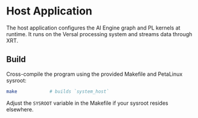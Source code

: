 # Host Application

The host application configures the AI Engine graph and PL kernels at runtime. It runs on the Versal processing system and streams data through XRT.

## Build

Cross-compile the program using the provided Makefile and PetaLinux sysroot:

```bash
make            # builds `system_host`
```

Adjust the `SYSROOT` variable in the Makefile if your sysroot resides elsewhere.
